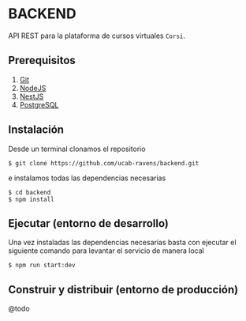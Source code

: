 # BACKEND 

API REST para la plataforma de cursos virtuales `Corsi`. 

## Prerequisitos

1. [Git](https://git-scm.com/)
2. [NodeJS](https://nodejs.org/es/)
3. [NestJS](https://nestjs.com/)
4. [PostgreSQL](https://www.postgresql.org/)

## Instalación

Desde un terminal clonamos el repositorio 

    $ git clone https://github.com/ucab-ravens/backend.git

e instalamos todas las dependencias necesarias

    $ cd backend
    $ npm install

## Ejecutar (entorno de desarrollo)

Una vez instaladas las dependencias necesarias basta con ejecutar el siguiente comando para levantar el servicio de manera local

    $ npm run start:dev

## Construir y distribuir (entorno de producción)

@todo
